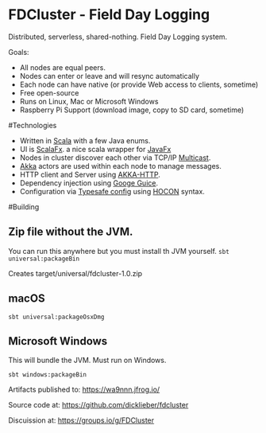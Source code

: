 # FDCluster - Field Day Logging

Distributed, serverless, shared-nothing. Field Day Logging system.

Goals:

* All nodes are equal peers.
* Nodes can enter or leave and will resync automatically
* Each node can have native (or provide Web access to clients, sometime)
* Free open-source
* Runs on Linux, Mac or Microsoft Windows
* Raspberry Pi Support (download image, copy to SD card, sometime)

#Technologies
* Written in [Scala](https://www.scala-lang.org) with a few Java enums.
* UI is [ScalaFx](http://www.scalafx.org). a nice scala wrapper for [JavaFx](https://openjfx.io)
* Nodes in cluster discover each other via TCP/IP [Multicast](https://en.wikipedia.org/wiki/Multicast).
* [Akka](https://akka.io) actors are used within each node to manage messages.
* HTTP client and Server using [AKKA-HTTP](https://doc.akka.io/docs/akka-http/current/index.html).
* Dependency injection using [Googe Guice](https://github.com/google/guice).
* Configuration via [Typesafe config](https://github.com/lightbend/config) using [HOCON](https://en.wikipedia.org/wiki/HOCON) syntax.


#Building
  
## Zip file without the JVM. 
You can run this anywhere but you must install th JVM yourself.
`sbt universal:packageBin`

Creates target/universal/fdcluster-1.0.zip

## macOS
`sbt universal:packageOsxDmg`

## Microsoft Windows
This will bundle the JVM. Must run on Windows.

`sbt windows:packageBin`

Artifacts published to: https://wa9nnn.jfrog.io/

Source code at: https://github.com/dicklieber/fdcluster

Discuission at: https://groups.io/g/FDCluster


